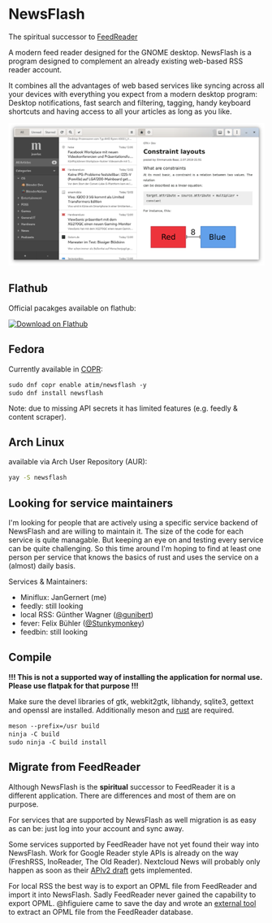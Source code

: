 # NewsFlash

The spiritual successor to [FeedReader](https://github.com/jangernert/FeedReader)

A modern feed reader designed for the GNOME desktop. NewsFlash is a program designed to complement an already existing web-based RSS reader account.

It combines all the advantages of web based services like syncing across all your devices with everything you expect
from a modern desktop program: Desktop notifications, fast search and filtering, tagging, handy keyboard shortcuts
and having access to all your articles as long as you like.

![Screenshot](./data/screenshots/Main.png "WIP 2020-04-20")

## Flathub

Official pacakges available on flathub:

<a href='https://flathub.org/apps/details/com.gitlab.newsflash'><img width='240' alt='Download on Flathub' src='https://flathub.org/assets/badges/flathub-badge-en.png'/></a>

## Fedora

Currently available in [COPR](https://copr.fedorainfracloud.org/coprs/atim/newsflash/):

```
sudo dnf copr enable atim/newsflash -y
sudo dnf install newsflash
```

Note: due to missing API secrets it has limited features (e.g. feedly & content scraper).

## Arch Linux

available via Arch User Repository (AUR):

```bash
yay -S newsflash
```

## Looking for service maintainers

I'm looking for people that are actively using a specific service backend of NewsFlash and are willing to maintain it.
The size of the code for each service is quite managable. But keeping an eye on and testing every service can be quite challenging.
So this time around I'm hoping to find at least one person per service that knows the basics of rust and uses the service on a (almost) daily basis.

Services & Maintainers:

- Miniflux: JanGernert (me)
- feedly: still looking
- local RSS: Günther Wagner ([@gunibert](https://gitlab.com/gunibert))
- fever: Felix Bühler ([@Stunkymonkey](https://gitlab.com/Stunkymonkey))
- feedbin: still looking

## Compile
**!!! This is not a supported way of installing the application for normal use. Please use flatpak for that purpose !!!**

Make sure the devel libraries of gtk, webkit2gtk, libhandy, sqlite3, gettext and openssl are installed.
Additionally meson and [rust](https://rustup.rs/) are required.

```
meson --prefix=/usr build
ninja -C build
sudo ninja -C build install
```

## Migrate from FeedReader

Although NewsFlash is the **spiritual** successor to FeedReader it is a different application. There are differences and most of them are on purpose.

For services that are supported by NewsFlash as well migration is as easy as can be: just log into your account and sync away.

Some services supported by FeedReader have not yet found their way into NewsFlash. Work for Google Reader style APIs is already on the way (FreshRSS, InoReader, The Old Reader).
Nextcloud News will probably only happen as soon as their [APIv2 draft](https://github.com/nextcloud/news/blob/ec3cc602f1bd363efe776ce4914319034d35c18e/docs/externalapi/External-Api.md) gets implemented.

For local RSS the best way is to export an OPML file from FeedReader and import it into NewsFlash. Sadly FeedReader never gained the capability to export OPML.
@hfiguiere came to save the day and wrote an [external tool](https://gitlab.gnome.org/hub/feedreader-export) to extract an OPML file from the FeedReader database.
